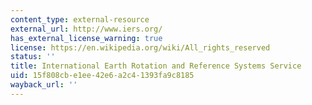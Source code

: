 ```yaml
---
content_type: external-resource
external_url: http://www.iers.org/
has_external_license_warning: true
license: https://en.wikipedia.org/wiki/All_rights_reserved
status: ''
title: International Earth Rotation and Reference Systems Service
uid: 15f808cb-e1ee-42e6-a2c4-1393fa9c8185
wayback_url: ''
---
```

